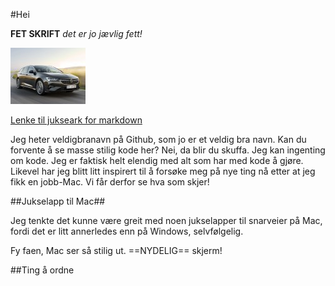 #Hei

**FET SKRIFT**
*det er jo jævlig fett!*

![Et bilde av Insignia](Opel-Insignia-Sports-Tourer-B-facelift-2020_thumb.jpg)

[Lenke til jukseark for markdown](https://www.markdownguide.org/cheat-sheet)

Jeg heter veldigbranavn på Github, som jo er et veldig bra navn. Kan du forvente å se masse stilig kode her? Nei, da blir du skuffa. Jeg kan ingenting om kode. Jeg er faktisk helt elendig med alt som har med kode å gjøre. Likevel har jeg blitt litt inspirert til å forsøke meg på nye ting nå etter at jeg fikk en jobb-Mac. Vi får derfor se hva som skjer!

##Jukselapp til Mac##

Jeg tenkte det kunne være greit med noen jukselapper til snarveier på Mac, fordi det er litt annerledes enn på Windows, selvfølgelig.



Fy faen, Mac ser så stilig ut. ==NYDELIG== skjerm! 

##Ting å ordne
